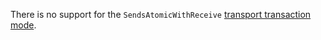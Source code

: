 There is no support for the `SendsAtomicWithReceive` [transport transaction mode](/transports/transactions.md#transactions-transport-transaction-sends-atomic-with-receive).
